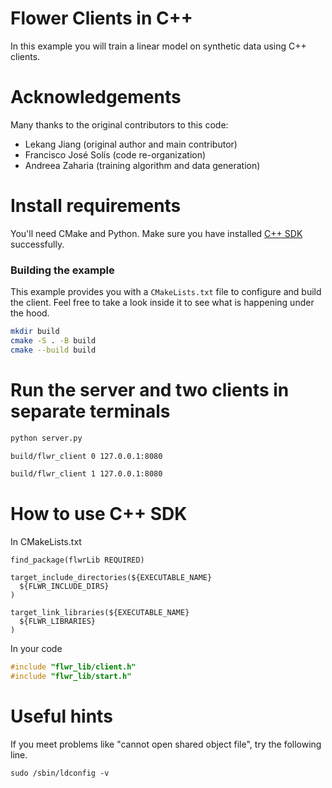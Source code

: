 # Flower Clients in C++

In this example you will train a linear model on synthetic data using C++ clients.

# Acknowledgements 
Many thanks to the original contributors to this code:
- Lekang Jiang (original author and main contributor)
- Francisco José Solís (code re-organization)
- Andreea Zaharia (training algorithm and data generation)

# Install requirements
You'll need CMake and Python. Make sure you have installed [C++ SDK](https://github.com/adap/flower/tree/main/src/cc/flwr) successfully. 

### Building the example
This example provides you with a `CMakeLists.txt` file to configure and build the client. Feel free to take a look inside it to see what is happening under the hood.


```bash
mkdir build
cmake -S . -B build 
cmake --build build
```

# Run the server and two clients in separate terminals
```bash 
python server.py
```
```bash
build/flwr_client 0 127.0.0.1:8080 
```
```bash
build/flwr_client 1 127.0.0.1:8080
```

# How to use C++ SDK

In CMakeLists.txt

```
find_package(flwrLib REQUIRED)

target_include_directories(${EXECUTABLE_NAME}
  ${FLWR_INCLUDE_DIRS}
)

target_link_libraries(${EXECUTABLE_NAME}
  ${FLWR_LIBRARIES}
)
```

In your code

```c++
#include "flwr_lib/client.h"
#include "flwr_lib/start.h"
```

# Useful hints

If you meet problems like "cannot open shared object file", try the following line. 

```
sudo /sbin/ldconfig -v
```

